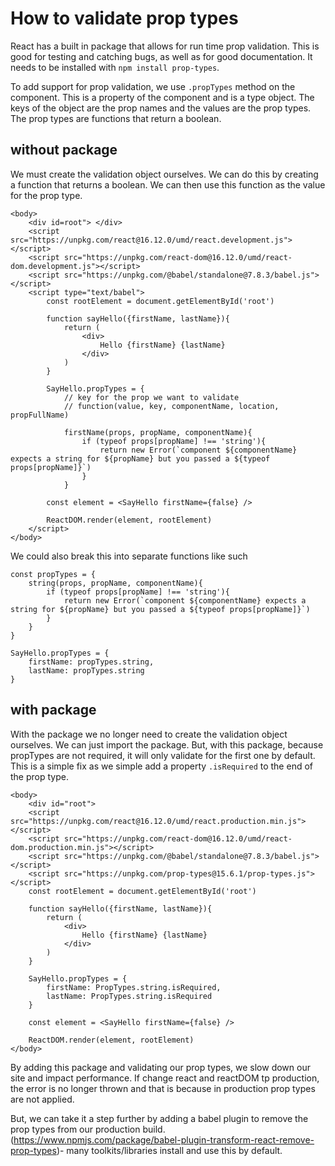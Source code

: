 # How to validate prop types

React has a built in package that allows for run time prop validation. This is good for testing and catching bugs, as well as for good documentation. It needs to be installed with `npm install prop-types`.

To add support for prop validation, we use `.propTypes` method on the component. This is a property of the component and is a type object. The keys of the object are the prop names and the values are the prop types. The prop types are functions that return a boolean.

## without package

We must create the validation object ourselves. We can do this by creating a function that returns a boolean. We can then use this function as the value for the prop type.

    <body>
        <div id=root"> </div>
        <script src="https://unpkg.com/react@16.12.0/umd/react.development.js"></script>
        <script src="https://unpkg.com/react-dom@16.12.0/umd/react-dom.development.js"></script>
        <script src="https://unpkg.com/@babel/standalone@7.8.3/babel.js"></script>
        <script type="text/babel">
            const rootElement = document.getElementById('root')

            function sayHello({firstName, lastName}){
                return (
                    <div>
                        Hello {firstName} {lastName}
                    </div>
                )
            }

            SayHello.propTypes = {
                // key for the prop we want to validate
                // function(value, key, componentName, location, propFullName)

                firstName(props, propName, componentName){
                    if (typeof props[propName] !== 'string'){
                        return new Error(`component ${componentName} expects a string for ${propName} but you passed a ${typeof props[propName]}`)
                    }
                }

            const element = <SayHello firstName={false} />

            ReactDOM.render(element, rootElement)
        </script>
    </body>

We could also break this into separate functions like such

    const propTypes = {
        string(props, propName, componentName){
            if (typeof props[propName] !== 'string'){
                return new Error(`component ${componentName} expects a string for ${propName} but you passed a ${typeof props[propName]}`)
            }
        }
    }

    SayHello.propTypes = {
        firstName: propTypes.string,
        lastName: propTypes.string
    }

## with package

With the package we no longer need to create the validation object ourselves. We can just import the package. But, with this package, because propTypes are not required, it will only validate for the first one by default. This is a simple fix as we simple add a property `.isRequired` to the end of the prop type.

    <body>
        <div id="root">
        <script src="https://unpkg.com/react@16.12.0/umd/react.production.min.js"></script>
        <script src="https://unpkg.com/react-dom@16.12.0/umd/react-dom.production.min.js"></script>
        <script src="https://unpkg.com/@babel/standalone@7.8.3/babel.js"></script>
        <script src="https://unpkg.com/prop-types@15.6.1/prop-types.js"></script>
        const rootElement = document.getElementById('root')

        function sayHello({firstName, lastName}){
            return (
                <div>
                    Hello {firstName} {lastName}
                </div>
            )
        }

        SayHello.propTypes = {
            firstName: PropTypes.string.isRequired,
            lastName: PropTypes.string.isRequired
        }

        const element = <SayHello firstName={false} />

        ReactDOM.render(element, rootElement)
    </body>

By adding this package and validating our prop types, we slow down our site and impact performance. If change react and reactDOM tp production, the error is no longer thrown and that is because in production prop types are not applied.

But, we can take it a step further by adding a babel plugin to remove the prop types from our production build. (https://www.npmjs.com/package/babel-plugin-transform-react-remove-prop-types)- many toolkits/libraries install and use this by default.

